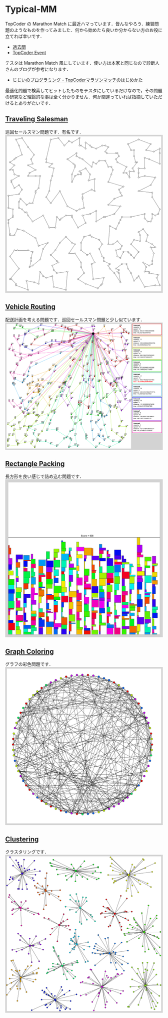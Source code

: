 # Typical-MM
TopCoder の Marathon Match に最近ハマっています．皆んなやろう．練習問題のようなものを作ってみました．何から始めたら良いか分からない方のお役に立てれば幸いです．
- [過去問](https://community.topcoder.com/longcontest/stats/?module=MatchList)  
- [TopCoder Event](https://www.topcoder.com/community/events/)

テスタは Marathon Match 風にしています．使い方は本家と同じなので診断人さんのブログが参考になります．
- [じじいのプログラミング - TopCoderマラソンマッチのはじめかた](http://shindannin.hatenadiary.com/entry/2014/10/05/003714)  
  
最適化問題で検索してヒットしたものをテスタにしているだけなので，その問題の研究など理論的な事は全く分かりません．何か間違っていれば指摘していただけるとありがたいです．  
  

## [Traveling Salesman](TravelingSalesman/)
巡回セールスマン問題です．有名です．  
![1.png](TravelingSalesman/image/1.png)

## [Vehicle Routing](VehicleRouting/)
配送計画を考える問題です．巡回セールスマン問題と少し似ています．  
![1.png](VehicleRouting/image/1.png)

## [Rectangle Packing](RectanglePacking/)
長方形を良い感じで詰め込む問題です．  
![1.png](RectanglePacking/image/1.png)

## [Graph Coloring](GraphColoring/)
グラフの彩色問題です．
![1.png](GraphColoring/image/1.png)

## [Clustering](Clustering/)
クラスタリングです．
![1.png](Clustering/image/1.png)
